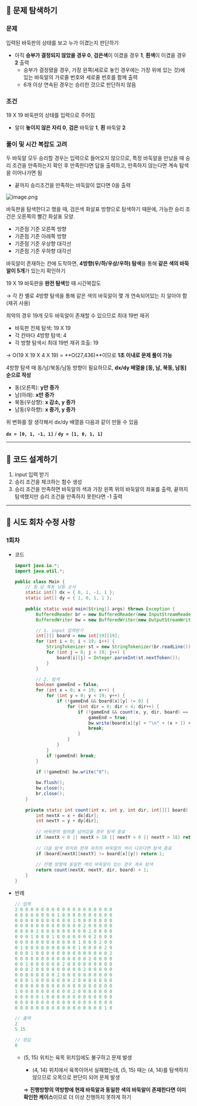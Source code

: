 ## 📌 문제 탐색하기

### 문제

입력된 바둑판의 상태를 보고 누가 이겼는지 판단하기

- 아직 **승부가 결정되지 않았을 경우 0**, **검은색**이 이겼을 경우 **1**, **흰색**이 이겼을 경우 **2** 출력
    - 승부가 결정됐을 경우, 가장 왼쪽(세로로 놓인 경우에는 가장 위에 있는 것)에 있는 바둑알의 가로줄 번호와 세로줄 번호를 함께 출력
    - 6개 이상 연속된 경우는 승리한 것으로 판단하지 않음

### 조건

19 X 19 바둑판의 상태를 입력으로 주어짐

- 알이 **놓이지 않은 자리 0**, **검은** 바둑알 **1**, **흰** 바둑알 **2**

### 풀이 및 시간 복잡도 고려

두 바둑알 모두 승리할 경우는 입력으로 들어오지 않으므로, 특정 바둑알을 만났을 때 승리 조건을 만족하는지 확인 후 만족한다면 답을 출력하고, 만족하지 않는다면 계속 탐색을 이어나가면 됨

- 끝까지 승리조건을 만족하는 바둑알이 없다면 0을 출력

![image.png](attachment:e81eaa84-610e-438a-ab43-86c5722fbbd1:image.png)

바둑판을 탐색한다고 했을 때, 검은색 화살표 방향으로 탐색하기 때문에, 가능한 승리 조건은 오른쪽의 빨간 화살표 모양.

- 기준점 기준 오른쪽 방향
- 기준점 기준 아래쪽 방향
- 기준점 기준 우상향 대각선
- 기준점 기준 우하향 대각선

바둑알이 존재하는 칸에 도착하면, **4방향(우/하/우상/우하) 탐색**을 통해 **같은 색의 바둑알이 5개**가 있는지 확인하기

19 X 19 바둑판을 **완전 탐색**할 때 시간복잡도

→ 각 칸 별로 4방향 탐색을 통해 같은 색의 바둑알이 몇 개 연속되어있는 지 알아야 함(재귀 사용)

최악의 경우 19개 모두 바둑알이 존재할 수 있으므로 최대 19번 재귀

- 바둑판 전체 탐색: 19 X 19
- 각 칸마다 4방향 탐색: 4
- 각 방향 탐색시 최대 19번 재귀 호출: 19

→ O(19 X 19 X 4 X 19) = **O(27,436)**이므로 **1초 이내로 문제 풀이 가능**

4방향 탐색 때 동/남/북동/남동 방향이 필요하므로, **dx/dy 배열을 [동, 남, 북동, 남동] 순으로 작성**

- 동(오른쪽): **y만 증가**
- 남(아래): **x만 증가**
- 북동(우상향): **x 감소, y 증가**
- 남동(우하향): **x 증가, y 증가**

위 변화를 잘 생각해서 dx/dy 배열을 다음과 같이 만들 수 있음

**`dx = [0, 1, -1, 1]`** / **`dy = [1, 0, 1, 1]`**

---

## 📌 코드 설계하기

1. input 입력 받기
2. 승리 조건을 체크하는 함수 생성
3. 승리 조건을 만족하면 바둑알의 색과 가장 왼쪽 위의 바둑알의 좌표를 출력, 끝까지 탐색했지만 승리 조건을 만족하지 못한다면 -1 출력

---

## 📌 시도 회차 수정 사항

### 1회차

- 코드

    ```java
    import java.io.*;
    import java.util.*;
    
    public class Main {
        // 동 남 북동 남동 순서
        static int[] dx = { 0, 1, -1, 1 };
        static int[] dy = { 1, 0, 1, 1 };
        
        public static void main(String[] args) throws Exception {
            BufferedReader br = new BufferedReader(new InputStreamReader(System.in));
            BufferedWriter bw = new BufferedWriter(new OutputStreamWriter(System.out));
    
            // 1. input 입력받기
            int[][] board = new int[19][19];
            for (int i = 0; i < 19; i++) {
                StringTokenizer st = new StringTokenizer(br.readLine());
                for (int j = 0; j < 19; j++) {
                    board[i][j] = Integer.parseInt(st.nextToken());
                }
            }
    
            // 2. 탐색
            boolean gameEnd = false;
            for (int x = 0; x < 19; x++) {
                for (int y = 0; y < 19; y++) {
                    if (!gameEnd && board[x][y] != 0) {
                        for (int dir = 0; dir < 4; dir++) {
                            if (!gameEnd && count(x, y, dir, board) == 5) {
                                gameEnd = true;
                                bw.write(board[x][y] + "\n" + (x + 1) + " " + (y + 1));
                                break;
                            }
                        }
                    }
                }
                if (gameEnd) break;
            }
    
            if (!gameEnd) bw.write("0");
            
            bw.flush();
            bw.close();
            br.close();
        }
        
        private static int count(int x, int y, int dir, int[][] board) {
            int nextX = x + dx[dir];
            int nextY = y + dy[dir];
            
            // 바둑판의 범위를 넘어갔을 경우 탐색 종료
            if (nextX < 0 || nextX > 18 || nextY < 0 || nextY > 18) return 1;
            
            // 다음 탐색 위치와 현재 위치의 바둑알의 색이 다르다면 탐색 종료
            if (board[nextX][nextY] != board[x][y]) return 1;
            
            // 진행 방향에 동일한 색의 바둑알이 있는 경우 계속 탐색
            return count(nextX, nextY, dir, board) + 1;
        }
    }
    ```

- 반례

    ```java
    // 입력
    2 0 0 0 0 0 0 0 0 0 0 0 0 0 0 0 0 0 0
    0 0 0 0 0 0 0 0 1 0 0 0 0 0 0 0 0 0 0
    0 0 0 0 0 0 0 0 0 0 0 1 0 0 0 0 0 0 0
    0 0 0 0 0 0 0 0 0 0 0 0 0 2 0 0 0 0 0
    0 0 0 0 2 0 0 0 0 0 0 0 0 0 2 0 0 0 0
    0 0 0 1 0 0 0 1 0 0 0 0 0 0 0 2 0 0 0
    0 0 0 0 0 0 0 0 0 0 0 0 1 0 0 0 2 0 0
    0 1 0 0 0 0 0 0 0 0 0 0 1 0 0 0 0 2 0
    0 0 0 1 0 0 0 0 0 0 0 0 0 0 0 0 0 0 2
    0 0 0 0 0 0 0 0 0 0 0 0 0 0 2 0 0 0 0
    0 0 1 0 0 0 0 0 0 2 0 0 0 0 0 0 0 0 0
    0 0 0 2 0 0 0 0 0 0 0 0 0 2 0 0 0 0 0
    0 0 0 0 0 0 0 0 2 0 0 0 0 0 0 0 0 0 0
    0 0 0 1 0 0 0 0 0 0 0 2 0 0 0 0 0 0 0
    0 0 0 0 0 0 0 0 0 0 0 0 0 0 0 0 0 0 0
    1 0 0 0 0 0 0 0 0 0 0 2 0 0 0 0 0 0 0
    0 0 0 0 0 1 0 0 0 0 0 0 0 0 0 0 0 0 0
    0 0 0 0 0 0 0 0 0 0 0 0 0 0 0 0 0 0 0
    0 0 0 0 0 0 0 0 0 0 0 0 0 0 0 0 0 1 0
    
    // 출력
    2
    5 15
    
    // 정답
    0
    ```

    - (5, 15) 위치는 육목 위치임에도 불구하고 문제 발생
        - (4, 14) 위치에서 육목이어서 실패했는데, (5, 15) 때는 (4, 14)를 탐색하지 않으므로 오목으로 판단이 되어 문제 발생

      ⇒ **진행방향의 역방향에 현재 바둑알과 동일한 색의 바둑알이 존재한다면 이미 확인한 케이스**이므로 더 이상 진행하지 못하게 하기